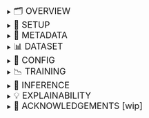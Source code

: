 <details>
<summary><span style="font-size: 20px">🗂️ OVERVIEW</span></summary>

---

### Problem
- Many students in India drop out of schools due to diverse social, economic and geographical factors.
- Students enrolled in a given academic year (AY) but **failing to re-enroll** in the *next* AY are dropouts.
- *Education gaps* lead to unskilled labour and are linked to poor health—impeding a nation's development.

### Motivation
- **Dropout indicators** are present in social traits, attendance patterns and performance in assessments.
- This project aims to build an **Early Warning System (EWS)** using machine learning (ML) techniques to predict students who are at risk of dropping out of school.
- These predictions could potentially be used to cognize and design interventions to mitigate student dropouts.

### Data Sources
- The project has been developed using the following data that was provided by *Vidya Samiksha Kendra (VSK)—Samagra Shiksha, Department of Education, state of Gujarat, India*.
  - Enrollment data: Delineates a student's regional and socioeconomic factors.
  - Daily attendance data: Delineates a student's daily attendance (present, absent or missing entry).
  - Semester assessment data: Delineates a student's attendance and performance in examinations.
- Data from the three sources is merged into a *unified dataset* with each row representing information pertaining to one student.
- **Customizable**: Anyone with similar data could use this project by suitably modifying the [Dataset Schema](metadata/dataset_schema.json).

### Formulation
- EWS is formulated as a *Binary Classification* ML problem (dropout: label 1, not-dropout: label 0).
- For a given AY, a binary *Target* for each student is derived using the enrollment data of the following AY.
- The **Input** to the pipeline is the unified dataset (with the target column).
- The resulting **Output** is a dataframe that includes the final set of features used in modeling and dropout probabilities for each student.
- [SHAP](https://shap.readthedocs.io/en/latest/) is used to *explain the model's predictions*.

---

</details>

<details>
<summary><span style="font-size: 20px">🔧 SETUP</span></summary>

---

- Clone the repository
```bash
git clone https://github.com/WadhwaniAI/StudentDropoutEWS.git
git checkout main
cd StudentDropoutEWS
```

- Create a virtual environment and install the required packages
```bash
conda create --name ews python==3.12
conda activate ews
pip install -r requirements.txt
```

---

</details>

<details>
<summary><span style="font-size: 20px">🧩 METADATA</span></summary>

---

The [metadata](metadata) directory contains mandatory files that define the schema necessary to use this repository.

[Calendar of holidays](metadata/holidays_calendar.json)
- This is a *mandatory* nested JSON dictionary holding information about holidays in AYs. 
- Example format: `{"2223": {"6": {"sundays": [5, 12, 19, 26], "vacation": [1, 2]}}}`
  - Stores non-working dates for each AY (e.g., "2223"->AY 2022-23) and month (e.g., "6"->June, "7"->July). 
  - Dates are integers under categories like "sundays", "festive", "vacation", or others (e.g., "pravesh utsav").
- An example of this file for the AYs from 2022-23 to 2024-25 for the state of Gujarat is [here](metadata/holidays_calendar.json).
- Please edit the dictionary within this file for the AYs of your interest.
- This file could either be manually populated from a PDF or parsed from a CSV notified by the administration.

[Dataset Schema](metadata/dataset_schema.json)
- This is a *mandatory* JSON dictionary defining the structure of a usable dataset.
- Each key is a column name and the corresponding value is a list of datatype, description, and grouping.
- Valid datatypes are `str` for categorical columns, `float` for numerical columns, and `int` for target column.
- Description is a piece of text briefly explaining the information the column contains.
- Grouping enables combined use of columns such as in common preprocessing operations.
- Modify [Dataset Schema](metadata/dataset_schema.json) if a dataset has different column names, datatypes, descriptions or groupings.

[Config Schema](metadata/config_schema.json)
- This is a *mandatory* nested JSON dictionary illustrating the valid schema of a `Config` file.
- A new Config (for training) or an existing Config (for inference) must follow this schema.
- In [Config Schema](metadata/config_schema.json), all *optional* parameters are denoted as `<key>` and valid datatypes are in placeholders.
- [Config Schema](metadata/config_schema.json) is **not to be deleted**.
  - A copy of this file needs to be made by the user for their own experiments.
- [Config Schema](metadata/config_schema.json) is elaborated upon in the **Config** section of this README.

[Predictor groups](metadata/predictor_groups.json)
- This is a JSON dictionary categorizing similar features into predictor groups.
- Predictor groups are used to explain a model's predictions and guide interventions.
- Features are manually organized into predictor groups—there is no script to generate them.
- The features in [Predictor groups](metadata/predictor_groups.json) must be a subset of the features used in modeling.
- They are used in [PredictorGroupExplainer](src/explainability/predictor_group_explainer.py). They are not required in the training or inference pipelines.
- Modify [Predictor groups](metadata/predictor_groups.json) for different group explanations.

---

</details>

<details>
<summary><span style="font-size: 20px">📊 DATASET</span></summary>

---

- A valid dataset for training and inference must have a schema consistent with [Dataset Schema](metadata/dataset_schema.json). 
- The columns in a usable dataset must be a subset of the columns in [Dataset Schema](metadata/dataset_schema.json). 
- If the names of columns in the dataset are different, please modify [Dataset Schema](metadata/dataset_schema.json) before use.
- The format of an input dataset file must be pickle. Example: `dataset/ay2223_grade3.pkl`. 
- Currently, support for other file formats is not provided.
- The basename of a dataset file is important to extract "academic year" and "grade" using regex.
- The basename must follow the pattern: `ay<academic_year>_grade<grade>.pkl`. Eg: `ay2223_grade3.pkl`.

---

</details>

<details>
<summary><span style="font-size: 20px">📘 CONFIG</span></summary>

---

- A new JSON Configuration file is used to define all aspects for training a model.
- An existing JSON configuration file (from a previous experiment) is used to run inference on a new dataset.
- [Config Schema](metadata/config_schema.json) is explained below. Comments explain valid entries: **// datatype: description; example**.
```javascript
{
     "exp": {
          "title": "<experiment_title>",                             // str: Descriptive name for the experiment; Eg: "baseline_grade3"
          "project": "<project_name>",                               // str: Project name on W&B for logging; Eg: "ews"
          "root_exps": "<path_to_experiment_outputs>"                // str: Directory to save all experiment outputs; Eg: "exps/baseline/grade3"
     },
     "data": {
          "training_data_path": "<path_to_training_data>",           // str: Pickle or CSV path of training data; Eg: "datasets/ay2223_grade3.pkl"
          "index": "<unique_id_column>",                             // str: Unique ID column; Eg: "aadhaaruid"
          "label": "<target_column>",                                // str: Target label column name; Eg: "target"
          "holidays_calendar_path": "<path_to_holidays_calendar>",   // str: JSON with academic holidays metadata; Eg: "metadata/holidays_calendar.json"
          "column_filters": {                                        
               "in": { "<col>": ["<val1>", "<val2>"] },              // dict[str, list[str]]: Include rows where column values are in list; Eg: { "schcat": ["1", "2"] }
               "notin": { "<col>": ["<val1>", "<val2>"] }            // dict[str, list[str]]: Exclude rows where column values are in list; Eg: { "schmgt": ["92", "93"] }
          },
          "sample": {
               "p": "<'actual' | float>",                            // str or float: Sampling ratio or 'actual' to keep original; Eg: 0.5 or "actual"
               "seed": <int>                                         // int: Random seed for reproducibility; Eg: 5
          },
          "split": {
               "train_size": <float>,                                // float: Train split ratio; Eg: 0.7
               "random_state": <int>,                                // int: Random seed for split; Eg: 42
               "shuffle": <true|false>                               // bool: Shuffle before splitting into train and val; Eg: true
          },
          "engineer_features": {
               "groups_of_months": { "<group>": [<months>] },        // dict[str, list[int]]: Month groupings; Eg: { "full": [6, 7, 8, 9, 10, 11, 12, 1, 2, 3, 4] }
               "combs_of_chars": [[<max len>, ['a','m','p']]],       // list[list[int, list[str]]]: Max length of permutation, subset of ("a", "m", "p") to use; Eg: [[1, ["m", "p", "a"]]]
               "partitions": [<int>],                                // int: Number of partitions to split each month group; Eg: [3]
               "disc_cols_miss_frxn": <float>,                       // float: Permitted max limit of fraction of missing attendance entries; Eg: 0.9
               "months_for_binary": [<months>],                      // list[int]: Months used for binary features; Eg: [6, 7, 8, 9, 10]
               "absence_thresholds": [<ints>]                        // list[int]: Thresholds (days of continuous absenteeism) to define binary absence. Eg: [10, 15, 30]
          },
          "drop_columns_or_groups": [
               "<col_or_group1>", "<col_or_group2>"                  // list[str]: Drop any columns or groups; Eg: ["schoolid", "[full][#partns=3][partn_3, frac_p], "exam_attnd_subwise"]
          ]
     },
     "model": {                                                      
          "n_trials": <int>,                                         // int: Number of hyperparameter tuning trials; Eg: 50
          "calibration_nbins": <int>,                                // int: Bins for probability calibration; Eg: 20
          "params": {                                                
               "fixed": {                                            // Fixed parameters (Are not tuned); Mandatory
                    "loss_function": "Logloss",                      // str: Objective function; Eg: "Logloss"
                    "random_seed": <int>,                            // int: Seed for model reproducibility; Eg: 0
                    "task_type": "<CPU|GPU>",                        // str: Hardware to use; Eg: "CPU"
                    "devices": "<GPU_ids>",                          // str: GPU ID device string (optional); Eg: "0", "0,1"
                    "auto_class_weights": "<a valid value>"          // str: Class imbalance handling; Eg: "Balanced"
               },
               "<tune>": {                                           // [Optional] Specify only for Hyperparameter tuning
                    "independent": {                                 // Independent hyperparameters
                         "<param_name>": {
                              "dtype": "<int|float|categorical>",    // str: DataType of the hyperparameter; Eg: "float"
                              "tuning_space": {
                                   "low": <num>,                     // int or float (as per dtype): Min val of the tuning space; Eg: 0.01
                                   "high": <num>,                    // int or float (as per dtype): Max val of the tuning space; Eg: 1.0
                                   "step": <optional_int>,           // int: Step size (optional); Eg: 2
                                   "log": <optional_bool>,           // bool: Log scale to use or not?; Eg: true
                                   "choices": ["<cat1>", "<cat2>"]   // list[str]: Categories (if categorical); Eg: ["Ordered", "Plain"]
                              }
                         }
                    },
                    "dependent": {                                   // Dependent hyperparameters
                         "<param_name>": {
                              "dependent_on_param": "<other_param>", // str: Param this depends on; Eg: "grow_policy"
                              "dependent_on_value": ["<trig_val>"],  // list[str]: Values that trigger it; Eg: ["Depthwise"]
                              "dtype": "<int|float>",                // str: DataType of the hyperparameter; Eg: "int"
                              "tuning_space": {
                                   "low": <num>,                     // int or float (as per dtype): Min val of the tuning space; Eg: 0.1
                                   "high": <num>                     // int or float (as per dtype): Max val of the tuning space; Eg: 10
                              }
                         }
                    }
               }
          }
     }
}
```

---

</details>

<details>
<summary><span style="font-size: 20px">📉 TRAINING</span></summary>

---

- To train a model, run `main.py` in `train` mode:
```bash
python -m src.main \
     --mode train \
     --config_source path/to/config_or_config_dir
```
```bash
Arguments:
----------
mode (str): Must be set to "train" to activate TRAINING mode.
config_source (str): Path to either a single config file or a directory containing multiple config JSONs.
```
- Training generates the following artifacts in the experiment directory (created using `config.exp.root_exps`):
  - Training and validation dataframes with dropout predictions
  - Metric plots, and
  - JSON file containing loss values over epochs.
- If a directory of JSON configs is provided, experiments run in a loop.

---

</details>

<details>
<summary><span style="font-size: 20px">🎯 INFERENCE</span></summary>

---

- To run inference on a new dataset with a trained model, run `main.py` in `infer` mode:
```bash
python -m src.main \
     --mode infer \
     --exp_dir path/to/exp_dir \
     --inference_data_path path/to/inference_data.pkl
```
```bash
Arguments:
----------
mode (str): Must be set to "infer" to activate INFERENCE mode.
exp_dir (str): Path to a previous experiment directory (to use trained model and config).  
inference_data_path (str): Path to the inference dataset file in pickle format.
```
- Inference generates and saves a dataframe with features and predicted probabilities in exp_dir.

---

</details>

<details>
<summary><span style="font-size: 20px">💡 EXPLAINABILITY</span></summary>

---

- To explain results, run `main.py` in `explain` mode:
```bash
python -m src.main \
    --mode explain \
    --exp_dir path/to/exp_dir \
    --df_path path/to/input_data.pkl \
    --predictor_groups path/to/predictor_groups.json \
    [--threshold 0.6] \
    [--target_recall 0.4]
```
```bash
Arguments:
----------
mode (str): Must be set to "explain" to activate explainability mode.
exp_dir (str): Path to the experiment directory with trained model, config and optional artifacts.
df_path (str): Path to the results dataset (containing prediction columns) to be explained (`.pkl` format).
predictor_groups (str OR Dict[str, List[str]]): Path to the JSON file containing mapping of features to groups OR the loaded dictionary.
threshold (float): (Optional) Manually specify the threshold for binary classification to generate output predictions.
target_recall (float): (Optional) Recall on validation set to compute threshold (if not provided/known)
```
- The resulting output of this pipeline is a dataframe saved in `exp_dir` with SHAP values for each predictor group and top driving feature(s) for each prediction.
---

</details>

<details>
<summary><span style="font-size: 20px">🙏 ACKNOWLEDGEMENTS [wip]</span></summary>

---

- We extend our sincere gratitude to *Vidya Samiksha Kendra (VSK), state of Gujarat, India* for their support. 
- All the original data that was used to build the project has been provided by VSK.
- We would like to thank *UNICEF India* for expert guidance to drive Model Explainability for interventions.

---

</details>